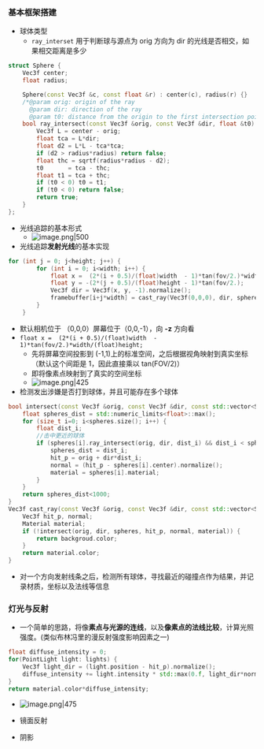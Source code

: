 ### 基本框架搭建
- 球体类型
	- `ray_interset` 用于判断球与源点为 orig 方向为 dir 的光线是否相交，如果相交距离是多少
```cpp
struct Sphere {
    Vec3f center;
    float radius;

    Sphere(const Vec3f &c, const float &r) : center(c), radius(r) {}
    /*@param orig: origin of the ray
      @param dir: direction of the ray
      @param t0: distance from the origin to the first intersection point*/
    bool ray_intersect(const Vec3f &orig, const Vec3f &dir, float &t0) const {
        Vec3f L = center - orig;
        float tca = L*dir;
        float d2 = L*L - tca*tca;
        if (d2 > radius*radius) return false;
        float thc = sqrtf(radius*radius - d2);
        t0       = tca - thc;
        float t1 = tca + thc;
        if (t0 < 0) t0 = t1;
        if (t0 < 0) return false;
        return true;
    }
};
```
- 光线追踪的基本形式
	- ![image.png|500](https://thdlrt.oss-cn-beijing.aliyuncs.com/20240407153133.png)
- 光线追踪**发射光线**的基本实现
```cpp
for (int j = 0; j<height; j++) {
        for (int i = 0; i<width; i++) {
            float x =  (2*(i + 0.5)/(float)width  - 1)*tan(fov/2.)*width/(float)height;
            float y = -(2*(j + 0.5)/(float)height - 1)*tan(fov/2.);
            Vec3f dir = Vec3f(x, y, -1).normalize();
            framebuffer[i+j*width] = cast_ray(Vec3f(0,0,0), dir, sphere);
        }
    }
```
- 默认相机位于 （0,0,0）屏幕位于（0,0,-1），向 **-z** 方向看
- `float x =  (2*(i + 0.5)/(float)width  - 1)*tan(fov/2.)*width/(float)height;`
	- 先将屏幕空间投影到 (-1,1)上的标准空间，之后根据视角映射到真实坐标（默认这个间距是 1，因此直接乘以 tan(FOV/2)）
	- 即将像素点映射到了真实的空间坐标
	- ![image.png|425](https://thdlrt.oss-cn-beijing.aliyuncs.com/20240407160626.png)
- 检测发出涉嫌是否打到球体，并且可能存在多个球体
```cpp
bool intersect(const Vec3f &orig, const Vec3f &dir, const std::vector<Sphere> &spheres, Vec3f &hit_p, Vec3f &normal, Material &material) {  
    float spheres_dist = std::numeric_limits<float>::max();  
    for (size_t i=0; i<spheres.size(); i++) {  
        float dist_i;  
        //击中更近的球体  
        if (spheres[i].ray_intersect(orig, dir, dist_i) && dist_i < spheres_dist) {  
            spheres_dist = dist_i;  
            hit_p = orig + dir*dist_i;  
            normal = (hit_p - spheres[i].center).normalize();  
            material = spheres[i].material;  
        }  
    }  
    return spheres_dist<1000;  
}  
Vec3f cast_ray(const Vec3f &orig, const Vec3f &dir, const std::vector<Sphere> &spheres) {  
    Vec3f hit_p, normal;  
    Material material;  
    if (!intersect(orig, dir, spheres, hit_p, normal, material)) {  
        return backgroud.color;  
    }  
    return material.color;  
}
```
- 对一个方向发射线条之后，检测所有球体，寻找最近的碰撞点作为结果，并记录材质，坐标以及法线等信息
### 灯光与反射
- 一个简单的思路，将像**素点与光源的连线**，以及**像素点的法线比较**，计算光照强度。(类似布林冯里的漫反射强度影响因素之一)
```cpp
float diffuse_intensity = 0;  
for(PointLight light: lights) {  
    Vec3f light_dir = (light.position - hit_p).normalize();  
    diffuse_intensity += light.intensity * std::max(0.f, light_dir*normal);  
}  
return material.color*diffuse_intensity;
```
- ![image.png|475](https://thdlrt.oss-cn-beijing.aliyuncs.com/20240407172607.png)

- 镜面反射
- 阴影

